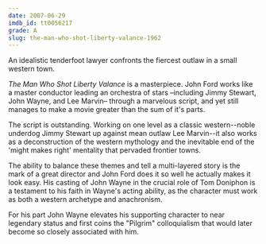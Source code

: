 ```yaml
---
date: 2007-06-29
imdb_id: tt0056217
grade: A
slug: the-man-who-shot-liberty-valance-1962
---
```


An idealistic tenderfoot lawyer confronts the fiercest outlaw in a small western town.

_The Man Who Shot Liberty Valance_ is a masterpiece. John Ford works like a master conductor leading an orchestra of stars –including Jimmy Stewart, John Wayne, and Lee Marvin– through a marvelous script, and yet still manages to make a movie greater than the sum of it's parts.

The script is outstanding. Working on one level as a classic western--noble underdog Jimmy Stewart up against mean outlaw Lee Marvin--it also works as a deconstruction of the western mythology and the inevitable end of the 'might makes right' mentality that pervaded frontier towns.

The ability to balance these themes and tell a multi-layered story is the mark of a great director and John Ford does it so well he actually makes it look easy. His casting of John Wayne in the crucial role of Tom Doniphon is a testament to his faith in Wayne's acting ability, as the character must work as both a western archetype and anachronism.

For his part John Wayne elevates his supporting character to near legendary status and first coins the "Pilgrim" colloquialism that would later become so closely associated with him.

